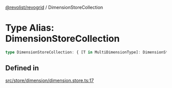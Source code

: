 [@revolist/revogrid](README.md) / DimensionStoreCollection

# Type Alias: DimensionStoreCollection

```ts
type DimensionStoreCollection: { [T in MultiDimensionType]: DimensionStore };
```

## Defined in

[src/store/dimension/dimension.store.ts:17](https://github.com/revolist/revogrid/blob/7441a116e7c14801fe05f009e2206ea7b70630f5/src/store/dimension/dimension.store.ts#L17)
